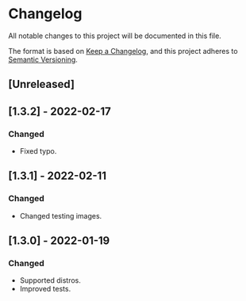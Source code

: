 # Changelog
All notable changes to this project will be documented in this file.

The format is based on [Keep a Changelog](https://keepachangelog.com/en/1.0.0/),
and this project adheres to [Semantic Versioning](https://semver.org/spec/v2.0.0.html).

## [Unreleased]

## [1.3.2] - 2022-02-17
### Changed
- Fixed typo.

## [1.3.1] - 2022-02-11
### Changed
- Changed testing images.

## [1.3.0] - 2022-01-19
### Changed
- Supported distros.
- Improved tests.
